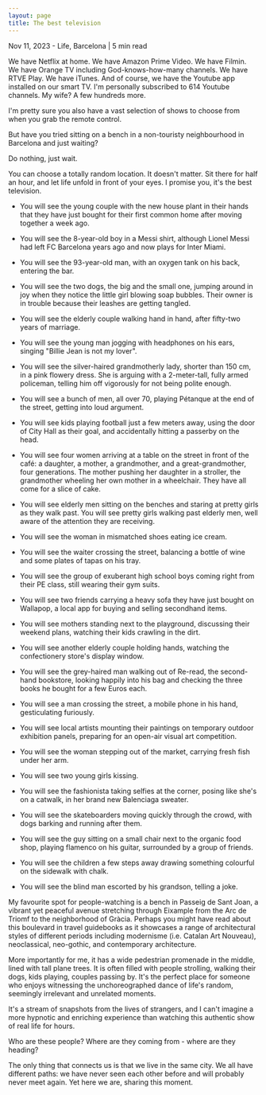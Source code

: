 ```yaml
---
layout: page
title: The best television
---
```


<div class="bloginfo">Nov 11, 2023  - Life, Barcelona | 5 min read</div>

We have Netflix at home. We have Amazon Prime Video. We have Filmin. We have Orange TV including God-knows-how-many channels. We have RTVE Play. We have iTunes. And of course, we have the Youtube app installed on our smart TV. I'm personally subscribed to 614 Youtube channels. My wife? A few hundreds more.

I'm pretty sure you also have a vast selection of shows to choose from when you grab the remote control.

But have you tried sitting on a bench in a non-touristy neighbourhood in Barcelona and just waiting?

Do nothing, just wait.

You can choose a totally random location. It doesn't matter. Sit there for half an hour, and let life unfold in front of your eyes. I promise you, it's the best television.

- You will see the young couple with the new house plant in their hands that they have just bought for their first common home after moving together a week ago.

- You will see the 8-year-old boy in a Messi shirt, although Lionel Messi had left FC Barcelona years ago and now plays for Inter Miami.

- You will see the 93-year-old man, with an oxygen tank on his back, entering the bar.

- You will see the two dogs, the big and the small one, jumping around in joy when they notice the little girl blowing soap bubbles. Their owner is in trouble because their leashes are getting tangled.

- You will see the elderly couple walking hand in hand, after fifty-two years of marriage.

- You will see the young man jogging with headphones on his ears, singing "Billie Jean is not my lover".

- You will see the silver-haired grandmotherly lady, shorter than 150 cm, in a pink flowery dress. She is arguing with a 2-meter-tall, fully armed policeman, telling him off vigorously for not being polite enough.

- You will see a bunch of men, all over 70, playing Pétanque at the end of the street, getting into loud argument.

- You will see kids playing football just a few meters away, using the door of City Hall as their goal, and accidentally hitting a passerby on the head.

- You will see four women arriving at a table on the street in front of the café: a daughter, a mother, a grandmother, and a great-grandmother, four generations. The mother pushing her daughter in a stroller, the grandmother wheeling her own mother in a wheelchair. They have all come for a slice of cake.

- You will see elderly men sitting on the benches and staring at pretty girls as they walk past. You will see pretty girls walking past elderly men, well aware of the attention they are receiving.

- You will see the woman in mismatched shoes eating ice cream.

- You will see the waiter crossing the street, balancing a bottle of wine and some plates of tapas on his tray.

- You will see the group of exuberant high school boys coming right from their PE class, still wearing their gym suits.

- You will see two friends carrying a heavy sofa they have just bought on Wallapop, a local app for buying and selling secondhand items.

- You will see mothers standing next to the playground, discussing their weekend plans, watching their kids crawling in the dirt.

- You will see another elderly couple holding hands, watching the confectionery store's display window.

- You will see the grey-haired man walking out of Re-read, the second-hand bookstore, looking happily into his bag and checking the three books he bought for a few Euros each.

- You will see a man crossing the street, a mobile phone in his hand, gesticulating furiously.

- You will see local artists mounting their paintings on temporary outdoor exhibition panels, preparing for an open-air visual art competition.

- You will see the woman stepping out of the market, carrying fresh fish under her arm.

- You will see two young girls kissing.

- You will see the fashionista taking selfies at the corner, posing like she's on a catwalk, in her brand new Balenciaga sweater.

- You will see the skateboarders moving quickly through the crowd, with dogs barking and running after them.

- You will see the guy sitting on a small chair next to the organic food shop, playing flamenco on his guitar, surrounded by a group of friends.

- You will see the children a few steps away drawing something colourful on the sidewalk with chalk.

- You will see the blind man escorted by his grandson, telling a joke.

My favourite spot for people-watching is a bench in Passeig de Sant Joan, a vibrant yet peaceful avenue stretching through Eixample from the Arc de Triomf to the neighborhood of Gràcia. Perhaps you might have read about this boulevard in travel guidebooks as it showcases a range of architectural styles of different periods including modernisme (i.e. Catalan Art Nouveau), neoclassical, neo-gothic, and contemporary architecture.

More importantly for me, it has a wide pedestrian promenade in the middle, lined with tall plane trees. It is often filled with people strolling, walking their dogs, kids playing, couples passing by. It's the perfect place for someone who enjoys witnessing the unchoreographed dance of life's random, seemingly irrelevant and unrelated moments.

It's a stream of snapshots from the lives of strangers, and I can't imagine a more hypnotic and enriching experience than watching this authentic show of real life for hours.

Who are these people? Where are they coming from - where are they heading?

The only thing that connects us is that we live in the same city. We all have different paths: we have never seen each other before and will probably never meet again. Yet here we are, sharing this moment.
